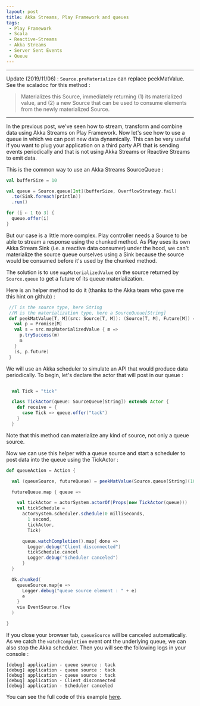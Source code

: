 ```yaml
---
layout: post
title: Akka Streams, Play Framework and queues
tags:
 - Play Framework
 - Scala
 - Reactive-Streams
 - Akka Streams
 - Server Sent Events
 - Queue
---
```


---
Update (2019/11/06) : `Source.preMaterialize` can replace peekMatValue.  
See the scaladoc for this method : 
> Materializes this Source, immediately returning (1) its materialized value, and (2) a new Source that can be used to consume elements from the newly materialized Source.
---

In the previous post, we've seen how to stream, transform and combine data using Akka Streams on Play Framework.
Now let's see how to use a queue in which we can post new data dynamically. This can be very useful if you want to plug your application on a third party API that is sending events periodically and that is not using Akka Streams or Reactive Streams to emit data.

This is the common way to use an Akka Streams SourceQueue :

```scala
val bufferSize = 10

val queue = Source.queue[Int](bufferSize, OverflowStrategy.fail)
  .to(Sink.foreach(println))
  .run()

for (i ← 1 to 3) {
  queue.offer(i)
}
```

But our case is a little more complex. Play controller needs a Source to be able to stream a response using the chunked method.
As Play uses its own Akka Stream Sink (i.e. a reactive data consumer) under the hood, we can't materialize the source queue ourselves using a Sink because the source would be consumed before it's used by the chunked method.

The solution is to use `mapMaterializedValue` on the source returned by `Source.queue` to get a future of its queue materialization.

Here is an helper method to do it (thanks to the Akka team who gave me this hint on github) :

```scala
 //T is the source type, here String
 //M is the materialization type, here a SourceQueue[String]
 def peekMatValue[T, M](src: Source[T, M]): (Source[T, M], Future[M]) = {
   val p = Promise[M]
   val s = src.mapMaterializedValue { m =>
     p.trySuccess(m)
     m
   }
   (s, p.future)
 }
```

We will use an Akka scheduler to simulate an API that would produce data periodically. To begin, let's declare the actor that will post in our queue :

```scala

  val Tick = "tick"

  class TickActor(queue: SourceQueue[String]) extends Actor {
    def receive = {
      case Tick => queue.offer("tack")
    }
  }
```

Note that this method can materialize any kind of source, not only a queue source.

Now we can use this helper with a queue source and start a scheduler to post data into the queue using the TickActor :

```scala
def queueAction = Action {

  val (queueSource, futureQueue) = peekMatValue(Source.queue[String](10, OverflowStrategy.fail))

  futureQueue.map { queue =>

    val tickActor = actorSystem.actorOf(Props(new TickActor(queue)))
    val tickSchedule =
      actorSystem.scheduler.schedule(0 milliseconds,
        1 second,
        tickActor,
        Tick)

      queue.watchCompletion().map{ done =>
        Logger.debug("Client disconnected")
        tickSchedule.cancel
        Logger.debug("Scheduler canceled")
      }
  }

  Ok.chunked(
    queueSource.map{e => 
      Logger.debug("queue source element : " + e)
      e
    } 
    via EventSource.flow
  )

}
````


If you close your browser tab, `queueSource` will be canceled automatically.
As we catch the `watchCompletion` event ont the underlying queue, we can also stop the Akka scheduler. Then you will see the following logs in your console :

```
[debug] application - queue source : tack
[debug] application - queue source : tack
[debug] application - queue source : tack
[debug] application - Client disconnected
[debug] application - Scheduler canceled
```

You can see the full code of this example [here](https://gist.github.com/loicdescotte/3914f3fd6513cb85ea1638b60b444f9d).
